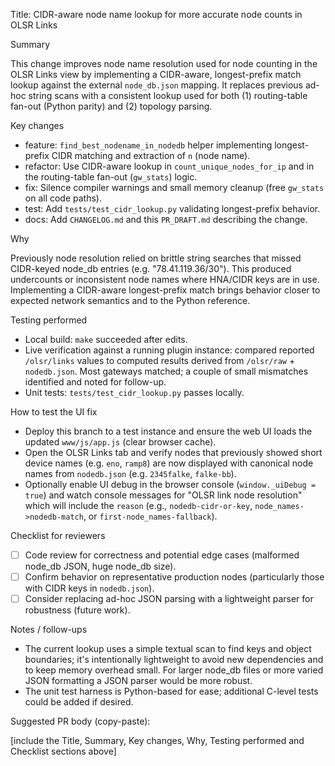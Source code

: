 Title: CIDR-aware node name lookup for more accurate node counts in OLSR Links

Summary

This change improves node name resolution used for node counting in the OLSR Links view by implementing a CIDR-aware, longest-prefix match lookup against the external `node_db.json` mapping. It replaces previous ad-hoc string scans with a consistent lookup used for both (1) routing-table fan-out (Python parity) and (2) topology parsing.

Key changes

- feature: `find_best_nodename_in_nodedb` helper implementing longest-prefix CIDR matching and extraction of `n` (node name).
- refactor: Use CIDR-aware lookup in `count_unique_nodes_for_ip` and in the routing-table fan-out (`gw_stats`) logic.
- fix: Silence compiler warnings and small memory cleanup (free `gw_stats` on all code paths).
- test: Add `tests/test_cidr_lookup.py` validating longest-prefix behavior.
- docs: Add `CHANGELOG.md` and this `PR_DRAFT.md` describing the change.

Why

Previously node resolution relied on brittle string searches that missed CIDR-keyed node_db entries (e.g. "78.41.119.36/30"). This produced undercounts or inconsistent node names where HNA/CIDR keys are in use. Implementing a CIDR-aware longest-prefix match brings behavior closer to expected network semantics and to the Python reference.

Testing performed

- Local build: `make` succeeded after edits.
- Live verification against a running plugin instance: compared reported `/olsr/links` values to computed results derived from `/olsr/raw` + `nodedb.json`. Most gateways matched; a couple of small mismatches identified and noted for follow-up.
- Unit tests: `tests/test_cidr_lookup.py` passes locally.

How to test the UI fix

- Deploy this branch to a test instance and ensure the web UI loads the updated `www/js/app.js` (clear browser cache).
- Open the OLSR Links tab and verify nodes that previously showed short device names (e.g. `eno`, `ramp8`) are now displayed with canonical node names from `nodedb.json` (e.g. `2345falke`, `falke-bb`).
- Optionally enable UI debug in the browser console (`window._uiDebug = true`) and watch console messages for "OLSR link node resolution" which will include the `reason` (e.g., `nodedb-cidr-or-key`, `node_names->nodedb-match`, or `first-node_names-fallback`).


Checklist for reviewers

- [ ] Code review for correctness and potential edge cases (malformed node_db JSON, huge node_db size).
- [ ] Confirm behavior on representative production nodes (particularly those with CIDR keys in `nodedb.json`).
- [ ] Consider replacing ad-hoc JSON parsing with a lightweight parser for robustness (future work).

Notes / follow-ups

- The current lookup uses a simple textual scan to find keys and object boundaries; it's intentionally lightweight to avoid new dependencies and to keep memory overhead small. For larger node_db files or more varied JSON formatting a JSON parser would be more robust.
- The unit test harness is Python-based for ease; additional C-level tests could be added if desired.

Suggested PR body (copy-paste):

[include the Title, Summary, Key changes, Why, Testing performed and Checklist sections above]
